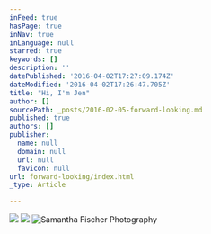 ```yaml
---
inFeed: true
hasPage: true
inNav: true
inLanguage: null
starred: true
keywords: []
description: ''
datePublished: '2016-04-02T17:27:09.174Z'
dateModified: '2016-04-02T17:26:47.705Z'
title: "Hi, I'm Jen"
author: []
sourcePath: _posts/2016-02-05-forward-looking.md
published: true
authors: []
publisher:
  name: null
  domain: null
  url: null
  favicon: null
url: forward-looking/index.html
_type: Article

---
```

![](https://s3-us-west-2.amazonaws.com/the-grid-img/p/b982ef170185cf1f2ef846b73e5100d0f12b96af.jpg)
![](https://the-grid-user-content.s3-us-west-2.amazonaws.com/bd4e7fe9-5178-4d5f-8924-88919d91e7a5.jpg)
![Samantha Fischer Photography](https://the-grid-user-content.s3-us-west-2.amazonaws.com/471dc9ef-e13b-4f93-b279-f4820dd4febf.jpg)